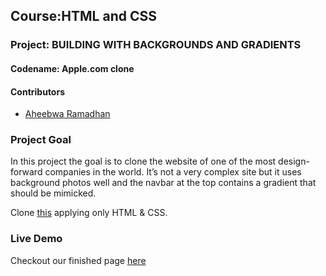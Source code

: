 ## Course:HTML and CSS
### Project: BUILDING WITH BACKGROUNDS AND GRADIENTS
#### Codename: Apple.com clone

#### Contributors
* [Aheebwa Ramadhan](https://github.com/raheebwa)


### Project Goal
In this project the goal is to clone the website of one of the most design-forward companies in the world. It’s not a very complex site but it uses background photos well and the navbar at the top contains a gradient that should be mimicked.

Clone [this](https://web.archive.org/web/20140301004610/http://www.apple.com/) applying only HTML & CSS. 

### Live Demo
Checkout our finished page [here](https://raheebwa.com/apple.com-clone/)
